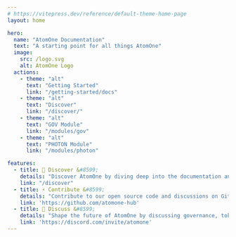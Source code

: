 ```yaml
---
# https://vitepress.dev/reference/default-theme-home-page
layout: home

hero:
  name: "AtomOne Documentation"
  text: "A starting point for all things AtomOne"
  image:
    src: /logo.svg
    alt: AtomOne Logo
  actions:
    - theme: "alt"
      text: "Getting Started"
      link: "/getting-started/docs"
    - theme: "alt"
      text: "Discover"
      link: "/discover/"
    - theme: "alt"
      text: "GOV Module"
      link: "/modules/gov"
    - theme: "alt"
      text: "PHOTON Module"
      link: "/modules/photon"

features:
  - title: 🧠 Discover &#8599;
    details: "Discover AtomOne by diving deep into the documentation and learn how AtomOne came into fruition."
    link: "/discover"
  - title: ⚡ Contribute &#8599;
    details: "Contribute to our open source code and discussions on GitHub where we discuss dozens of issues."
    link: 'https://github.com/atomone-hub'
  - title: 💬 Discuss &#8599;
    details: "Shape the future of AtomOne by discussing governance, token mechanics, chain security, and anything you desire."
    link: 'https://discord.com/invite/atomone'
---
```


